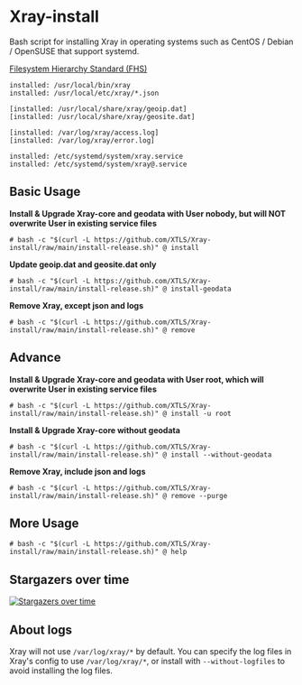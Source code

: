 # Xray-install

Bash script for installing Xray in operating systems such as CentOS / Debian / OpenSUSE that support systemd.

[Filesystem Hierarchy Standard (FHS)](https://en.wikipedia.org/wiki/Filesystem_Hierarchy_Standard)

```
installed: /usr/local/bin/xray
installed: /usr/local/etc/xray/*.json

[installed: /usr/local/share/xray/geoip.dat]
[installed: /usr/local/share/xray/geosite.dat]

[installed: /var/log/xray/access.log]
[installed: /var/log/xray/error.log]

installed: /etc/systemd/system/xray.service
installed: /etc/systemd/system/xray@.service
```

## Basic Usage

**Install & Upgrade Xray-core and geodata with User nobody, but will NOT overwrite User in existing service files**

```
# bash -c "$(curl -L https://github.com/XTLS/Xray-install/raw/main/install-release.sh)" @ install
```

**Update geoip.dat and geosite.dat only**

```
# bash -c "$(curl -L https://github.com/XTLS/Xray-install/raw/main/install-release.sh)" @ install-geodata
```

**Remove Xray, except json and logs**

```
# bash -c "$(curl -L https://github.com/XTLS/Xray-install/raw/main/install-release.sh)" @ remove
```

## Advance

**Install & Upgrade Xray-core and geodata with User root, which will overwrite User in existing service files**

```
# bash -c "$(curl -L https://github.com/XTLS/Xray-install/raw/main/install-release.sh)" @ install -u root
```

**Install & Upgrade Xray-core without geodata**

```
# bash -c "$(curl -L https://github.com/XTLS/Xray-install/raw/main/install-release.sh)" @ install --without-geodata
```

**Remove Xray, include json and logs**

```
# bash -c "$(curl -L https://github.com/XTLS/Xray-install/raw/main/install-release.sh)" @ remove --purge
```

## More Usage

```
# bash -c "$(curl -L https://github.com/XTLS/Xray-install/raw/main/install-release.sh)" @ help
```

## Stargazers over time

[![Stargazers over time](https://starchart.cc/XTLS/Xray-install.svg)](https://starchart.cc/XTLS/Xray-install)

## About logs

Xray will not use `/var/log/xray/*` by default. You can specify the log files in Xray's config to use `/var/log/xray/*`, or install with `--without-logfiles` to avoid installing the log files.
